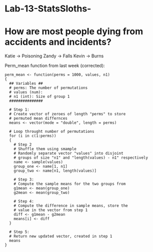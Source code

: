 # Lab-13-StatsSloths-

# How are most people dying from accidents and incidents?

Katie -> Poisoning
Zandy -> Falls
Kevin -> Burns

Perm_mean function from last week (corrected):
```{r}
perm_mean <- function(perms = 1000, values, n1)
{
  ## Variables ##
  # perms: The number of permutations 
  # values (num): 
  # n1 (int): Size of group 1
  ###############
  
  # Step 1:
  # Create vector of zeroes of length "perms" to store
  # permuted mean differnces
  means <- vector(mode = "double", length = perms)
  
  # Loop throught number of permutations
  for (i in c(1:perms))
  {
    # Step 2
    # Shuffle them using smample
    # Randomly separate vector "values" into disjoint 
    # groups of size "n1" and "length(values) - n1" respectively
    name <- sample(values)
    group_one <- name[1, n1]
    group_two <- name[n1, length(values)]
    
    # Step 3:
    # Compute the sample means for the two groups from
    g1mean <- mean(group_one)
    g2mean <- mean(group_two)
    
    # Step 4: 
    # Compute the difference in sample means, store the
    # value in the vector from step 1
    diff <- g1mean - g2mean
    means[i] <- diff
  }
  
  # Step 5:
  # Return new updated vector, created in step 1
  means
}
```

